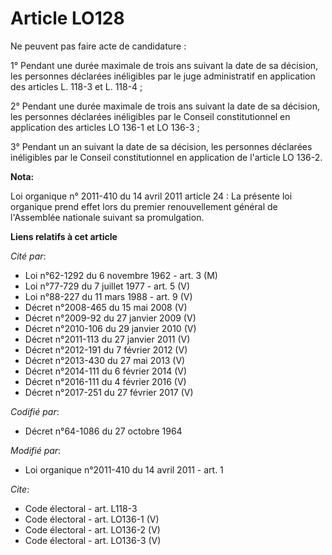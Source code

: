 # Article LO128

Ne peuvent pas faire acte de candidature : 

1° Pendant une durée maximale de trois ans suivant la date de sa décision, les personnes déclarées inéligibles par le juge
administratif en application des articles L. 118-3 et L. 118-4 ; 

2° Pendant une durée maximale de trois ans suivant la date de sa décision, les personnes déclarées inéligibles par le Conseil
constitutionnel en application des articles LO 136-1 et LO 136-3 ; 

3° Pendant un an suivant la date de sa décision, les personnes déclarées inéligibles par le Conseil constitutionnel en
application de l'article LO 136-2.

**Nota:**

Loi organique n° 2011-410 du 14 avril 2011 article 24 : La présente loi organique prend effet lors du premier renouvellement
général de l'Assemblée nationale suivant sa promulgation.

**Liens relatifs à cet article**

_Cité par_:

  - Loi n°62-1292 du 6 novembre 1962 - art. 3 (M)
  - Loi n°77-729 du 7 juillet 1977 - art. 5 (V)
  - Loi n°88-227 du 11 mars 1988 - art. 9 (V)
  - Décret n°2008-465 du 15 mai 2008 (V)
  - Décret n°2009-92 du 27 janvier 2009 (V)
  - Décret n°2010-106 du 29 janvier 2010 (V)
  - Décret n°2011-113 du 27 janvier 2011 (V)
  - Décret n°2012-191 du 7 février 2012 (V)
  - Décret n°2013-430 du 27 mai 2013 (V)
  - Décret n°2014-111 du 6 février 2014 (V)
  - Décret n°2016-111 du 4 février 2016 (V)
  - Décret n°2017-251 du 27 février 2017 (V)

_Codifié par_:

  - Décret n°64-1086 du 27 octobre 1964

_Modifié par_:

  - Loi organique n°2011-410 du 14 avril 2011 - art. 1

_Cite_:

  - Code électoral - art. L118-3
  - Code électoral - art. LO136-1 (V)
  - Code électoral - art. LO136-2 (V)
  - Code électoral - art. LO136-3 (V)
